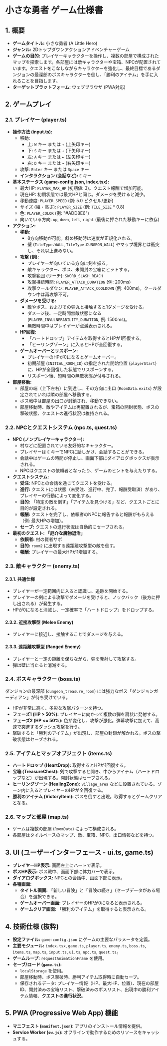 # 小さな勇者 ゲーム仕様書

## 1. 概要

*   **ゲームタイトル:** 小さな勇者 (A Little Hero)
*   **ジャンル:** 2Dトップダウンアクションアドベンチャーゲーム
*   **ゲームの目的:**
    プレイヤーキャラクターを操作し、複数の部屋で構成されたマップを探索します。各部屋には敵キャラクターや宝箱、NPCが配置されています。クエストをこなしながらキャラクターを強化し、最終目標であるダンジョンの最深部のボスキャラクターを倒し、「勝利のアイテム」を手に入れることを目指します。
*   **ターゲットプラットフォーム:** ウェブブラウザ (PWA対応)

## 2. ゲームプレイ

### 2.1. プレイヤー (player.ts)

*   **操作方法 (input.ts):**
    *   移動:
        *   上: `W` キー または `↑` (上矢印キー)
        *   下: `S` キー または `↓` (下矢印キー)
        *   左: `A` キー または `←` (左矢印キー)
        *   右: `D` キー または `→` (右矢印キー)
    *   攻撃: `Enter` キー または `Space` キー
    *   **インタラクション (会話など):** `E` キー
*   **基本ステータス (game-config.json, index.tsx):**
    *   最大HP: `PLAYER_MAX_HP` (初期値: 3)。クエスト報酬で増加可能。
    *   現在HP: 初期状態では最大HPと同じ。ダメージを受けると減少。
    *   移動速度: `PLAYER_SPEED` (例: 5.0 ピクセル/更新)
    *   サイズ (幅・高さ): `PLAYER_SIZE` (例: `TILE_SIZE` * 0.8)
    *   色: `PLAYER_COLOR` (例: "#ADD8E6")
    *   向いている方向: `up`, `down`, `left`, `right` (最後に押された移動キーに依存)
*   **アクション:**
    *   **移動:**
        *   8方向移動が可能。斜め移動時は速度が正規化される。
        *   壁 (`TileType.WALL`, `TileType.DUNGEON_WALL`) やマップ境界とは衝突し、それ以上進めない。
    *   **攻撃 (剣):**
        *   プレイヤーが向いている方向に剣を振る。
        *   敵キャラクター、ボス、未開封の宝箱にヒットする。
        *   攻撃範囲 (リーチ): `SWORD_SLASH_REACH`
        *   攻撃持続時間: `PLAYER_ATTACK_DURATION` (例: 200ms)
        *   攻撃クールダウン: `PLAYER_ATTACK_COOLDOWN` (例: 400ms)。クールダウン中は再攻撃不可。
    *   **ダメージを受ける:**
        *   敵やボス、およびその弾丸と接触すると1ダメージを受ける。
        *   ダメージ後、一定時間無敵状態になる (`PLAYER_INVULNERABILITY_DURATION`, 例: 1500ms)。
        *   無敵時間中はプレイヤーが点滅表示される。
    *   **HP回復:**
        *   「ハートドロップ」アイテムを取得するとHPが1回復する。
        *   「ヒーリングゾーン」に入るとHPが全回復する。
    *   **ゲームオーバーとリスポーン:**
        *   プレイヤーのHPが0になるとゲームオーバー。
        *   初期部屋 (`INITIAL_ROOM_ID`) の指定された開始位置 (`playerStart`) に、HPが全回復した状態でリスポーンする。
        *   リスポーン後、短時間の無敵状態が付与される。
*   **部屋移動:**
    *   部屋の端（上下左右）に到達し、その方向に出口 (`RoomData.exits`) が設定されていれば隣の部屋へ移動する。
    *   ボス戦中は部屋の出口が封鎖され、移動できない。
    *   部屋移動時、敵やアイテムは再配置されるが、宝箱の開封状態、ボスの撃破状態、クエストの進行状況は維持される。

### 2.2. NPCとクエストシステム (npc.ts, quest.ts)

*   **NPC (ノンプレイヤーキャラクター):**
    *   村などに配置されている友好的なキャラクター。
    *   プレイヤーは `E` キーでNPCに話しかけ、会話することができる。
    *   会話中はゲームの時間が停止し、画面下部にダイアログボックスが表示される。
    *   NPCはクエストの依頼者となったり、ゲームのヒントを与えたりする。
*   **クエストシステム:**
    *   **受注:** NPCとの会話を通じてクエストを受ける。
    *   **進行:** クエストには状態（未受注、進行中、完了、報酬受取済）があり、プレイヤーの行動によって変化する。
    *   **目的:** 「特定の敵を倒す」「アイテムを見つける」など、クエストごとに目的が設定される。
    *   **報酬:** クエストを完了し、依頼者のNPCに報告すると報酬がもらえる（例: 最大HPの増加）。
    *   **セーブ:** クエストの進行状況は自動的にセーブされる。
*   **最初のクエスト: 「厄介な魔物退治」**
    *   **依頼者:** 村の賢者サボ
    *   **目的:** `room2` に出現する遠距離攻撃型の敵を倒す。
    *   **報酬:** プレイヤーの最大HPが1増加する。

### 2.3. 敵キャラクター (enemy.ts)

#### 2.3.1. 共通仕様

*   プレイヤーが一定範囲内に入ると認識し、追跡を開始する。
*   プレイヤーの剣による攻撃でダメージを受けると、ノックバック（後方に押し出される）が発生する。
*   HPが0になると消滅し、一定確率で「ハートドロップ」をドロップする。

#### 2.3.2. 近接攻撃型 (Melee Enemy)

*   プレイヤーに接近し、接触することでダメージを与える。

#### 2.3.3. 遠距離攻撃型 (Ranged Enemy)

*   プレイヤーと一定の距離を保ちながら、弾を発射して攻撃する。
*   弾は壁に当たると消滅する。

### 2.4. ボスキャラクター (boss.ts)

ダンジョンの最深部 (`dungeon_treasure_room`) には強力なボス「ダンジョンガーディアン」が待ち受けている。

*   HPが非常に高く、多彩な攻撃パターンを持つ。
*   **フェーズ1 (HP > 50%):** プレイヤーに向かって複数の弾を扇状に発射する。
*   **フェーズ2 (HP <= 50%):** 色が変化し、攻撃が激化。弾幕攻撃に加えて、高速で突進するダッシュ攻撃を行う。
*   撃破すると「勝利のアイテム」が出現し、部屋の封鎖が解かれる。ボスの撃破状態はセーブされる。

### 2.5. アイテムとマップオブジェクト (items.ts)

*   **ハートドロップ (HeartDrop):** 取得するとHPが1回復する。
*   **宝箱 (TreasureChest):** 剣で攻撃すると開き、中からアイテム（ハートドロップなど）が出現する。開封状態はセーブされる。
*   **ヒーリングゾーン (HealingZone):** `village_area` などに設置されている。ゾーン内に入るとプレイヤーのHPが全回復する。
*   **勝利のアイテム (VictoryItem):** ボスを倒すと出現。取得するとゲームクリアとなる。

### 2.6. マップと部屋 (map.ts)

*   ゲームは複数の部屋 (`RoomData`) によって構成される。
*   各部屋はタイルベースのマップ、敵、宝箱、NPC、出口情報などを持つ。

## 3. UI (ユーザーインターフェース - ui.ts, game.ts)

*   **プレイヤーHP表示:** 画面左上にハートで表示。
*   **ボスHP表示:** ボス戦中、画面下部に体力バーで表示。
*   **ダイアログボックス:** NPCとの会話中、画面下部に表示。
*   **各種画面:**
    *   **タイトル画面:** 「新しい冒険」と「冒険の続き」（セーブデータがある場合）を選択できる。
    *   **ゲームオーバー画面:** プレイヤーのHPが0になると表示される。
    *   **ゲームクリア画面:** 「勝利のアイテム」を取得すると表示される。

## 4. 技術仕様 (抜粋)

*   **設定ファイル:** `game-config.json` にゲームの主要なパラメータを定義。
*   **主要モジュール:** `index.tsx`, `game.ts`, `player.ts`, `enemy.ts`, `boss.ts`, `items.ts`, `map.ts`, `input.ts`, `ui.ts`, `npc.ts`, `quest.ts`。
*   **ゲームループ:** `requestAnimationFrame` を使用。
*   **セーブ/ロード (`game.ts`):**
    *   `localStorage` を使用。
    *   部屋移動時、ボス撃破時、勝利アイテム取得時に自動セーブ。
    *   保存されるデータ: プレイヤー情報（HP、最大HP、位置）、現在の部屋ID、開封済みの宝箱リスト、撃破済みのボスリスト、出現中の勝利アイテム情報、**クエストの進行状況**。

## 5. PWA (Progressive Web App) 機能

*   **マニフェスト (`manifest.json`):** アプリのインストール情報を提供。
*   **Service Worker (`sw.js`):** オフラインで動作するためのリソースをキャッシュする。